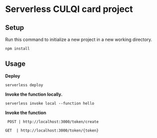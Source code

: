 # Serverless CULQI card project

## Setup

Run this command to initialize a new project in a new working directory.

```
npm install
```

## Usage

**Deploy**

```
serverless deploy
```

**Invoke the function locally.**

```
serverless invoke local --function hello
```

**Invoke the function**

```
 POST | http://localhost:3000/token/create
```

```
GET  | http://localhost:3000/token/{token}
```
